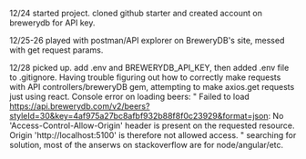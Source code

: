 12/24 started project. cloned github starter and created account on brewerydb for API key. 

12/25-26 played with postman/API explorer on BreweryDB's site, messed with get request params.

12/28 picked up. add .env and BREWERYDB_API_KEY, then added .env file to .gitignore. Having trouble figuring out how to correctly make requests with API controllers/breweryDB gem, attempting to make axios.get requests just using react. Console error on loading beers: 
  "
    Failed to load https://api.brewerydb.com/v2/beers?styleId=30&key=4af975a27bc8afbf932b88f8f0c23929&format=json: No 'Access-Control-Allow-Origin' header is present on the requested resource. Origin 'http://localhost:5100' is therefore not allowed access.
  "
searching for solution, most of the anserws on stackoverflow are for node/angular/etc.
